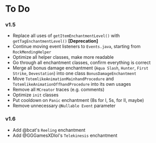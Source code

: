 # To Do
### v1.5
- Replace all uses of `getItemEnchantmentLevel()` with `getTagEnchantmentLevel()` **[Deprecation]**
- Continue moving event listeners to `Events.java`, starting from `RockMendingHelper`
- Optimize all helper classes, make more readable
- Go through all enchantment classes, confirm everything is correct
- Merge all bonus damage enchantment (`Aqua Slash`, `Hunter`, `First Strike`, `Devestation`) into one class `BonusDamageEnchantment`
- Move `TotemlikeAnimationMainhandProcedure` and `TotemlikeAnimationOffhandProcedure` into its own usages
- Remove all `MCreator` traces (e.g. comments)
- Optimize `init` classes
- Put cooldown on `Panic` enchantment (8s for I, 5s, for II, maybe)
- Remove unnecessary `@Nullable Event` parameter

### v1.6
- Add @bcat's `Reeling` enchantment
- Add @GGGamesXDlol's `Telekinesis` enchantment